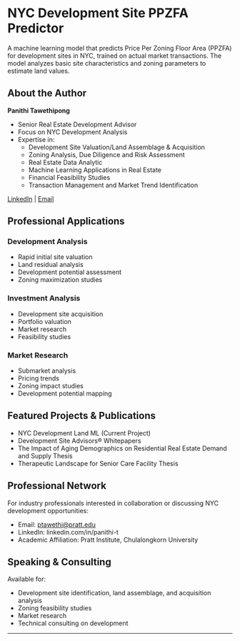 # NYC Development Site PPZFA Predictor

A machine learning model that predicts Price Per Zoning Floor Area (PPZFA) for development sites in NYC, trained on actual market transactions. The model analyzes basic site characteristics and zoning parameters to estimate land values.

## About the Author
**Panithi Tawethipong**
- Senior Real Estate Development Advisor
- Focus on NYC Development Analysis
- Expertise in:
  - Development Site Valuation/Land Assemblage & Acquisition
  - Zoning Analysis, Due Diligence and Risk Assessment
  - Real Estate Data Analytic
  - Machine Learning Applications in Real Estate
  - Financial Feasibility Studies
  - Transaction Management and Market Trend Identification

[LinkedIn](linkedin.com/in/panithi-t) | [Email](ptawethi@pratt.edu)

## Professional Applications

### Development Analysis
- Rapid initial site valuation
- Land residual analysis
- Development potential assessment
- Zoning maximization studies

### Investment Analysis
- Development site acquisition
- Portfolio valuation
- Market research
- Feasibility studies

### Market Research
- Submarket analysis
- Pricing trends
- Zoning impact studies
- Development potential mapping

## Featured Projects & Publications
- NYC Development Land ML (Current Project)
- Development Site Advisors® Whitepapers
- The Impact of Aging Demographics on Residential Real Estate Demand and Supply Thesis
- Therapeutic Landscape for Senior Care Facility Thesis

## Professional Network
For industry professionals interested in collaboration or discussing NYC development opportunities:
- Email: ptawethi@pratt.edu
- LinkedIn: linkedin.com/in/panithi-t
- Academic Affiliation: Pratt Institute, Chulalongkorn University

## Speaking & Consulting
Available for:
- Development site identification, land assemblage, and acquisition analysis
- Zoning feasibility studies
- Market research
- Technical consulting on development


---
